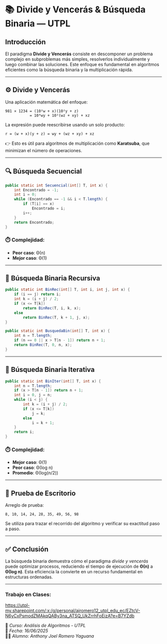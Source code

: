 # 📚 Divide y Vencerás & Búsqueda Binaria — UTPL

## Introducción

El paradigma **Divide y Vencerás** consiste en descomponer un problema complejo en subproblemas más simples, resolverlos individualmente y luego combinar las soluciones. Este enfoque es fundamental en algoritmos eficientes como la búsqueda binaria y la multiplicación rápida.

---

## ⚙️ Divide y Vencerás

Una aplicación matemática del enfoque:

```
981 × 1234 = (10²w + x)(10²y + z)
           = 10⁴wy + 10²(wz + xy) + xz
```

La expresión puede reescribirse usando un solo producto:

```
r = (w + x)(y + z) = wy + (wz + xy) + xz
```

👉 Esto es útil para algoritmos de multiplicación como **Karatsuba**, que minimizan el número de operaciones.

---

## 🔍 Búsqueda Secuencial

```java
public static int Secuencial(int[] T, int x) {
    int Encontrado = -1;
    int i = 0;
    while (Encontrado == -1 && i < T.length) {
        if (T[i] == x)
            Encontrado = i;
        i++;
    }
    return Encontrado;
}
```

### ⏱️ Complejidad:
- **Peor caso**: Θ(n)
- **Mejor caso**: Θ(1)

---

## 🔎 Búsqueda Binaria Recursiva

```java
public static int BinRec(int[] T, int i, int j, int x) {
    if (i == j) return i;
    int k = (i + j) / 2;
    if (x <= T[k])
        return BinRec(T, i, k, x);
    else
        return BinRec(T, k + 1, j, x);
}

public static int BusquedaBin(int[] T, int x) {
    int n = T.length;
    if (n == 0 || x > T[n - 1]) return n + 1;
    return BinRec(T, 0, n, x);
}
```

---

## 🔁 Búsqueda Binaria Iterativa

```java
public static int BinIter(int[] T, int x) {
    int n = T.length;
    if (x > T[n - 1]) return n + 1;
    int i = 0, j = n;
    while (i < j) {
        int k = (i + j) / 2;
        if (x <= T[k])
            j = k;
        else
            i = k + 1;
    }
    return i;
}
```

### ⏱️ Complejidad:
- **Mejor caso**: Θ(1)
- **Peor caso**: Θ(log n)
- **Promedio**: Θ(log(n/2))

---

## 🧪 Prueba de Escritorio

Arreglo de prueba:
```
8, 10, 14, 24, 28, 35, 49, 56, 98
```

Se utiliza para trazar el recorrido del algoritmo y verificar su exactitud paso a paso.

---

## ✅ Conclusión

La búsqueda binaria demuestra cómo el paradigma *divide y vencerás* puede optimizar procesos, reduciendo el tiempo de ejecución de **Θ(n)** a **Θ(log n)**. Esta eficiencia la convierte en un recurso fundamental en estructuras ordenadas.

---
### Trabajo en Clases:
https://utpl-my.sharepoint.com/:x:/g/personal/ajromero12_utpl_edu_ec/EZtcV-N6yCxPsmodZMAkqQABy3na_ATSQ_UkZrrhFoEizA?e=B7YZdb

📘 _Curso: Análisis de Algoritmos - UTPL_  
📅 _Fecha: 16/06/2025_  
👨‍💻 _Alumno: Anthony Joel Romero Yaguana_
